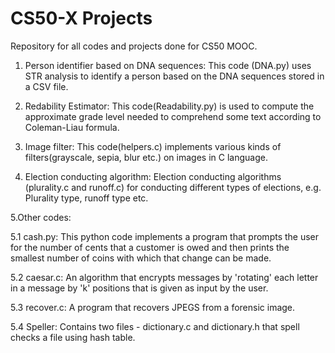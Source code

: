 # CS50-X Projects
Repository for all codes and projects done for CS50 MOOC.
1. Person identifier based on DNA sequences: This code (DNA.py) uses STR analysis to identify a person based on the DNA sequences stored in a CSV file.

2. Redability Estimator: This code(Readability.py) is used to compute the approximate grade level needed to comprehend some text according to Coleman-Liau formula.

3. Image filter: This code(helpers.c) implements various kinds of filters(grayscale, sepia, blur etc.) on images in C language.

4. Election conducting algorithm: Election conducting algorithms (plurality.c and runoff.c) for conducting different types of elections, e.g. Plurality type, runoff type etc.

5.Other codes:
  
  5.1 cash.py: This python code implements a program that prompts the user for the number of cents that a customer is owed and then prints the smallest number of coins with which that change can be made.
  
  5.2 caesar.c: An algorithm that encrypts messages by 'rotating' each letter in a message by 'k' positions that is given as input by the user.
  
  5.3 recover.c: A program that recovers JPEGS from a forensic image.
  
  5.4 Speller: Contains two files - dictionary.c and dictionary.h that spell checks a file using hash table.
